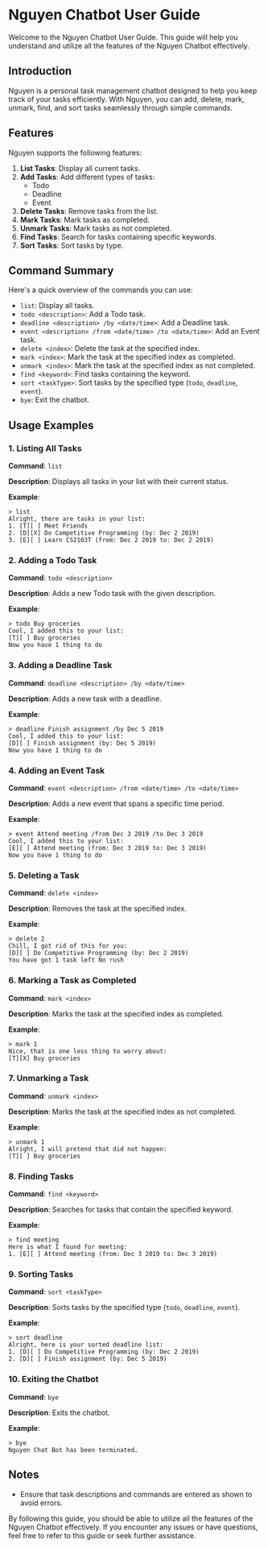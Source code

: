 # Nguyen Chatbot User Guide

Welcome to the Nguyen Chatbot User Guide. This guide will help you understand and utilize all the features of the Nguyen Chatbot effectively.

## Introduction

Nguyen is a personal task management chatbot designed to help you keep track of your tasks efficiently. With Nguyen, you can add, delete, mark, unmark, find, and sort tasks seamlessly through simple commands.

## Features

Nguyen supports the following features:

1. **List Tasks**: Display all current tasks.
2. **Add Tasks**: Add different types of tasks:
    - Todo
    - Deadline
    - Event
3. **Delete Tasks**: Remove tasks from the list.
4. **Mark Tasks**: Mark tasks as completed.
5. **Unmark Tasks**: Mark tasks as not completed.
6. **Find Tasks**: Search for tasks containing specific keywords.
7. **Sort Tasks**: Sort tasks by type.

## Command Summary

Here's a quick overview of the commands you can use:

- `list`: Display all tasks.
- `todo <description>`: Add a Todo task.
- `deadline <description> /by <date/time>`: Add a Deadline task.
- `event <description> /from <date/time> /to <date/time>`: Add an Event task.
- `delete <index>`: Delete the task at the specified index.
- `mark <index>`: Mark the task at the specified index as completed.
- `unmark <index>`: Mark the task at the specified index as not completed.
- `find <keyword>`: Find tasks containing the keyword.
- `sort <taskType>`: Sort tasks by the specified type (`todo`, `deadline`, `event`).
- `bye`: Exit the chatbot.

## Usage Examples

### 1. Listing All Tasks

**Command**: `list`

**Description**: Displays all tasks in your list with their current status.

**Example**:

```
> list
Alright, there are tasks in your list:
1. [T][ ] Meet Friends
2. [D][X] Do Competitive Programming (by: Dec 2 2019)
3. [E][ ] Learn CS2103T (from: Dec 2 2019 to: Dec 2 2019)
```

### 2. Adding a Todo Task

**Command**: `todo <description>`

**Description**: Adds a new Todo task with the given description.

**Example**:

```
> todo Buy groceries
Cool, I added this to your list:
[T][ ] Buy groceries
Now you have 1 thing to do
```

### 3. Adding a Deadline Task

**Command**: `deadline <description> /by <date/time>`

**Description**: Adds a new task with a deadline.

**Example**:

```
> deadline Finish assignment /by Dec 5 2019
Cool, I added this to your list:
[D][ ] Finish assignment (by: Dec 5 2019)
Now you have 1 thing to do
```

### 4. Adding an Event Task

**Command**: `event <description> /from <date/time> /to <date/time>`

**Description**: Adds a new event that spans a specific time period.

**Example**:

```
> event Attend meeting /from Dec 3 2019 /to Dec 3 2019
Cool, I added this to your list:
[E][ ] Attend meeting (from: Dec 3 2019 to: Dec 3 2019)
Now you have 1 thing to do
```

### 5. Deleting a Task

**Command**: `delete <index>`

**Description**: Removes the task at the specified index.

**Example**:

```
> delete 2
Chill, I got rid of this for you:
[D][ ] Do Competitive Programming (by: Dec 2 2019)
You have got 1 task left No rush
```

### 6. Marking a Task as Completed

**Command**: `mark <index>`

**Description**: Marks the task at the specified index as completed.

**Example**:

```
> mark 1
Nice, that is one less thing to worry about:
[T][X] Buy groceries
```

### 7. Unmarking a Task

**Command**: `unmark <index>`

**Description**: Marks the task at the specified index as not completed.

**Example**:

```
> unmark 1
Alright, I will pretend that did not happen:
[T][ ] Buy groceries
```

### 8. Finding Tasks

**Command**: `find <keyword>`

**Description**: Searches for tasks that contain the specified keyword.

**Example**:

```
> find meeting
Here is what I found for meeting:
1. [E][ ] Attend meeting (from: Dec 3 2019 to: Dec 3 2019)
```

### 9. Sorting Tasks

**Command**: `sort <taskType>`

**Description**: Sorts tasks by the specified type (`todo`, `deadline`, `event`).

**Example**:

```
> sort deadline
Alright, here is your sorted deadline list:
1. [D][ ] Do Competitive Programming (by: Dec 2 2019)
2. [D][ ] Finish assignment (by: Dec 5 2019)
```

### 10. Exiting the Chatbot

**Command**: `bye`

**Description**: Exits the chatbot.

**Example**:

```
> bye
Nguyen Chat Bot has been terminated.
```

## Notes

- Ensure that task descriptions and commands are entered as shown to avoid errors.

By following this guide, you should be able to utilize all the features of the Nguyen Chatbot effectively. If you encounter any issues or have questions, feel free to refer to this guide or seek further assistance.

